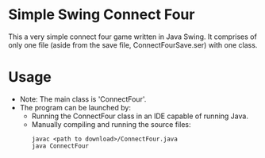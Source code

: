 # Simple Swing Connect Four
This a very simple connect four game written in Java Swing. 
It comprises of only one file (aside from the save file, ConnectFourSave.ser) with one class.

# Usage
- Note: The main class is 'ConnectFour'.
- The program can be launched by:
  - Running the ConnectFour class in an IDE capable of running  Java.
  - Manually compiling and running the source files:
      ```
      javac <path to download>/ConnectFour.java
      java ConnectFour
      ```
